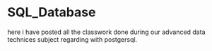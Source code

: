# SQL_Database
here i have posted all the classwork done during our advanced data technices subject regarding with postgersql.
